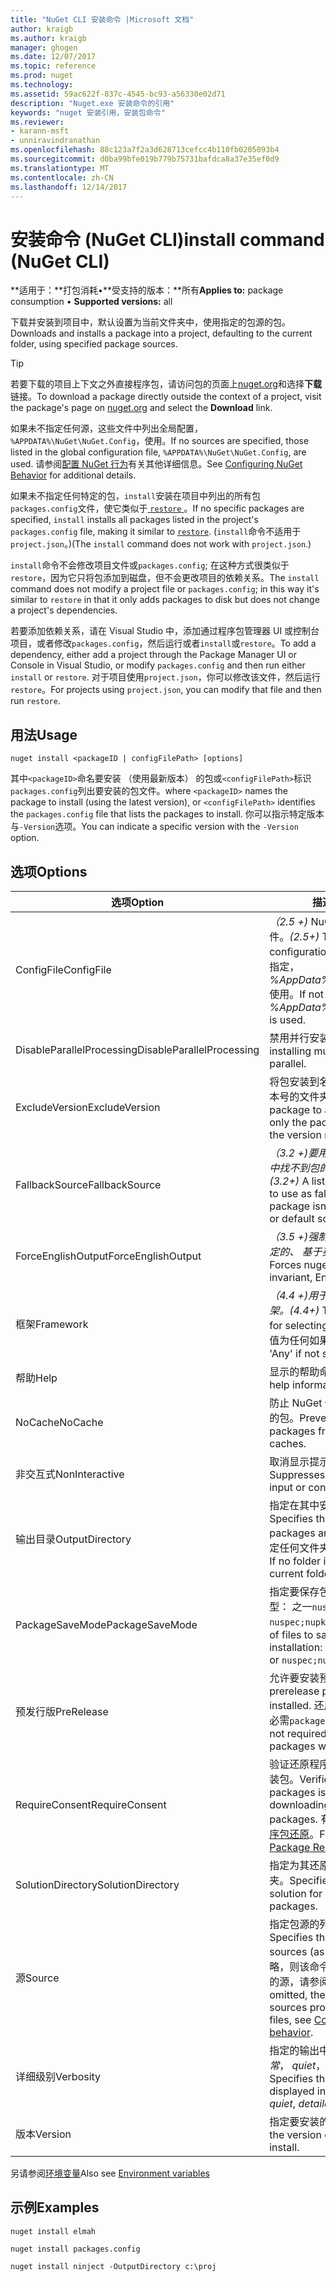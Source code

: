```yaml
---
title: "NuGet CLI 安装命令 |Microsoft 文档"
author: kraigb
ms.author: kraigb
manager: ghogen
ms.date: 12/07/2017
ms.topic: reference
ms.prod: nuget
ms.technology: 
ms.assetid: 59ac622f-837c-4545-bc93-a56330e02d71
description: "Nuget.exe 安装命令的引用"
keywords: "nuget 安装引用，安装包命令"
ms.reviewer:
- karann-msft
- unniravindranathan
ms.openlocfilehash: 88c123a7f2a3d628713cefcc4b110fb0205093b4
ms.sourcegitcommit: d0ba99bfe019b779b75731bafdca8a37e35ef0d9
ms.translationtype: MT
ms.contentlocale: zh-CN
ms.lasthandoff: 12/14/2017
---
```

# <a name="install-command-nuget-cli"></a><span data-ttu-id="61935-104">安装命令 (NuGet CLI)</span><span class="sxs-lookup"><span data-stu-id="61935-104">install command (NuGet CLI)</span></span>

<span data-ttu-id="61935-105">**适用于：**打包消耗&bullet;**受支持的版本：**所有</span><span class="sxs-lookup"><span data-stu-id="61935-105">**Applies to:** package consumption &bullet; **Supported versions:** all</span></span>

<span data-ttu-id="61935-106">下载并安装到项目中，默认设置为当前文件夹中，使用指定的包源的包。</span><span class="sxs-lookup"><span data-stu-id="61935-106">Downloads and installs a package into a project, defaulting to the current folder, using specified package sources.</span></span>

> [!Tip]
> <span data-ttu-id="61935-107">若要下载的项目上下文之外直接程序包，请访问包的页面上[nuget.org](https://www.nuget.org)和选择**下载**链接。</span><span class="sxs-lookup"><span data-stu-id="61935-107">To download a package directly outside the context of a project, visit the package's page on [nuget.org](https://www.nuget.org) and select the **Download** link.</span></span> 

<span data-ttu-id="61935-108">如果未不指定任何源，这些文件中列出全局配置， `%APPDATA%\NuGet\NuGet.Config`，使用。</span><span class="sxs-lookup"><span data-stu-id="61935-108">If no sources are specified, those listed in the global configuration file, `%APPDATA%\NuGet\NuGet.Config`, are used.</span></span> <span data-ttu-id="61935-109">请参阅[配置 NuGet 行为](../consume-packages/configuring-nuget-behavior.md)有关其他详细信息。</span><span class="sxs-lookup"><span data-stu-id="61935-109">See [Configuring NuGet Behavior](../consume-packages/configuring-nuget-behavior.md) for additional details.</span></span>

<span data-ttu-id="61935-110">如果未不指定任何特定的包，`install`安装在项目中列出的所有包`packages.config`文件，使它类似于[ `restore` ](#restore)。</span><span class="sxs-lookup"><span data-stu-id="61935-110">If no specific packages are specified, `install` installs all packages listed in the project's `packages.config` file, making it similar to [`restore`](#restore).</span></span> <span data-ttu-id="61935-111">(`install`命令不适用于`project.json`。)</span><span class="sxs-lookup"><span data-stu-id="61935-111">(The `install` command does not work with `project.json`.)</span></span>

<span data-ttu-id="61935-112">`install`命令不会修改项目文件或`packages.config`; 在这种方式很类似于`restore`，因为它只将包添加到磁盘，但不会更改项目的依赖关系。</span><span class="sxs-lookup"><span data-stu-id="61935-112">The `install` command does not modify a project file or `packages.config`; in this way it's similar to `restore` in that it only adds packages to disk but does not change a project's dependencies.</span></span>

<span data-ttu-id="61935-113">若要添加依赖关系，请在 Visual Studio 中，添加通过程序包管理器 UI 或控制台项目，或者修改`packages.config`，然后运行或者`install`或`restore`。</span><span class="sxs-lookup"><span data-stu-id="61935-113">To add a dependency, either add a project through the Package Manager UI or Console in Visual Studio, or modify `packages.config` and then run either `install` or `restore`.</span></span> <span data-ttu-id="61935-114">对于项目使用`project.json`，你可以修改该文件，然后运行`restore`。</span><span class="sxs-lookup"><span data-stu-id="61935-114">For projects using `project.json`, you can modify that file and then run `restore`.</span></span>

## <a name="usage"></a><span data-ttu-id="61935-115">用法</span><span class="sxs-lookup"><span data-stu-id="61935-115">Usage</span></span>

```
nuget install <packageID | configFilePath> [options]
```

<span data-ttu-id="61935-116">其中`<packageID>`命名要安装 （使用最新版本） 的包或`<configFilePath>`标识`packages.config`列出要安装的包文件。</span><span class="sxs-lookup"><span data-stu-id="61935-116">where `<packageID>` names the package to install (using the latest version), or `<configFilePath>` identifies the `packages.config` file that lists the packages to install.</span></span> <span data-ttu-id="61935-117">你可以指示特定版本与`-Version`选项。</span><span class="sxs-lookup"><span data-stu-id="61935-117">You can indicate a specific version with the `-Version` option.</span></span>

## <a name="options"></a><span data-ttu-id="61935-118">选项</span><span class="sxs-lookup"><span data-stu-id="61935-118">Options</span></span>

| <span data-ttu-id="61935-119">选项</span><span class="sxs-lookup"><span data-stu-id="61935-119">Option</span></span> | <span data-ttu-id="61935-120">描述</span><span class="sxs-lookup"><span data-stu-id="61935-120">Description</span></span> |
| --- | --- |
| <span data-ttu-id="61935-121">ConfigFile</span><span class="sxs-lookup"><span data-stu-id="61935-121">ConfigFile</span></span> | <span data-ttu-id="61935-122">*（2.5 +)* NuGet 要应用的配置文件。</span><span class="sxs-lookup"><span data-stu-id="61935-122">*(2.5+)* The NuGet configuration file to apply.</span></span> <span data-ttu-id="61935-123">如果未指定， *%AppData%\NuGet\NuGet.Config*使用。</span><span class="sxs-lookup"><span data-stu-id="61935-123">If not specified, *%AppData%\NuGet\NuGet.Config* is used.</span></span> |
| <span data-ttu-id="61935-124">DisableParallelProcessing</span><span class="sxs-lookup"><span data-stu-id="61935-124">DisableParallelProcessing</span></span> | <span data-ttu-id="61935-125">禁用并行安装多个包。</span><span class="sxs-lookup"><span data-stu-id="61935-125">Disables installing multiple packages in parallel.</span></span> |
| <span data-ttu-id="61935-126">ExcludeVersion</span><span class="sxs-lookup"><span data-stu-id="61935-126">ExcludeVersion</span></span> | <span data-ttu-id="61935-127">将包安装到名为仅的包名称和不的版本号的文件夹。</span><span class="sxs-lookup"><span data-stu-id="61935-127">Installs the package to a folder named with only the package name and not the version number.</span></span> |
| <span data-ttu-id="61935-128">FallbackSource</span><span class="sxs-lookup"><span data-stu-id="61935-128">FallbackSource</span></span> | <span data-ttu-id="61935-129">*（3.2 +)*要用作回退机制，以防主键中找不到包的包源的列表或默认源。</span><span class="sxs-lookup"><span data-stu-id="61935-129">*(3.2+)* A list of package sources to use as fallbacks in case the package isn't found in the primary or default source.</span></span> |
| <span data-ttu-id="61935-130">ForceEnglishOutput</span><span class="sxs-lookup"><span data-stu-id="61935-130">ForceEnglishOutput</span></span> | <span data-ttu-id="61935-131">*（3.5 +)*强制 nuget.exe 运行使用固定的、 基于英语的区域性。</span><span class="sxs-lookup"><span data-stu-id="61935-131">*(3.5+)* Forces nuget.exe to run using an invariant, English-based culture.</span></span> |
| <span data-ttu-id="61935-132">框架</span><span class="sxs-lookup"><span data-stu-id="61935-132">Framework</span></span> | <span data-ttu-id="61935-133">*（4.4 +)*用于选择依赖关系的目标框架。</span><span class="sxs-lookup"><span data-stu-id="61935-133">*(4.4+)* Target framework used for selecting dependencies.</span></span> <span data-ttu-id="61935-134">默认值为任何如果未指定。</span><span class="sxs-lookup"><span data-stu-id="61935-134">Defaults to 'Any' if not specified.</span></span> |
| <span data-ttu-id="61935-135">帮助</span><span class="sxs-lookup"><span data-stu-id="61935-135">Help</span></span> | <span data-ttu-id="61935-136">显示的帮助命令的信息。</span><span class="sxs-lookup"><span data-stu-id="61935-136">Displays help information for the command.</span></span> |
| <span data-ttu-id="61935-137">NoCache</span><span class="sxs-lookup"><span data-stu-id="61935-137">NoCache</span></span> | <span data-ttu-id="61935-138">防止 NuGet 使用从本地计算机缓存的包。</span><span class="sxs-lookup"><span data-stu-id="61935-138">Prevents NuGet from using packages from local machine caches.</span></span> |
| <span data-ttu-id="61935-139">非交互式</span><span class="sxs-lookup"><span data-stu-id="61935-139">NonInteractive</span></span> | <span data-ttu-id="61935-140">取消显示提示用户输入或确认。</span><span class="sxs-lookup"><span data-stu-id="61935-140">Suppresses prompts for user input or confirmations.</span></span> |
| <span data-ttu-id="61935-141">输出目录</span><span class="sxs-lookup"><span data-stu-id="61935-141">OutputDirectory</span></span> | <span data-ttu-id="61935-142">指定在其中安装包的文件夹。</span><span class="sxs-lookup"><span data-stu-id="61935-142">Specifies the folder in which packages are installed.</span></span> <span data-ttu-id="61935-143">如果未不指定任何文件夹，则使用当前文件夹。</span><span class="sxs-lookup"><span data-stu-id="61935-143">If no folder is specified, the current folder is used.</span></span> |
| <span data-ttu-id="61935-144">PackageSaveMode</span><span class="sxs-lookup"><span data-stu-id="61935-144">PackageSaveMode</span></span> | <span data-ttu-id="61935-145">指定要保存包安装完成后的文件类型： 之一`nuspec`， `nupkg`，或`nuspec;nupkg`。</span><span class="sxs-lookup"><span data-stu-id="61935-145">Specifies the types of files to save after package installation: one of `nuspec`, `nupkg`, or `nuspec;nupkg`.</span></span> |
| <span data-ttu-id="61935-146">预发行版</span><span class="sxs-lookup"><span data-stu-id="61935-146">PreRelease</span></span> | <span data-ttu-id="61935-147">允许要安装预发行程序包。</span><span class="sxs-lookup"><span data-stu-id="61935-147">Allows prerelease packages to be installed.</span></span> <span data-ttu-id="61935-148">还原的包时，此标志不是必需`packages.config`。</span><span class="sxs-lookup"><span data-stu-id="61935-148">This flag is not required when restoring packages with `packages.config`.</span></span> |
| <span data-ttu-id="61935-149">RequireConsent</span><span class="sxs-lookup"><span data-stu-id="61935-149">RequireConsent</span></span> | <span data-ttu-id="61935-150">验证还原程序包启用了之前下载和安装包。</span><span class="sxs-lookup"><span data-stu-id="61935-150">Verifies that restoring packages is enabled before downloading and installing the packages.</span></span> <span data-ttu-id="61935-151">有关详细信息，请参阅[程序包还原](../consume-packages/package-restore.md)。</span><span class="sxs-lookup"><span data-stu-id="61935-151">For details, see [Package Restore](../consume-packages/package-restore.md).</span></span> |
| <span data-ttu-id="61935-152">SolutionDirectory</span><span class="sxs-lookup"><span data-stu-id="61935-152">SolutionDirectory</span></span> | <span data-ttu-id="61935-153">指定为其还原包解决方案的根文件夹。</span><span class="sxs-lookup"><span data-stu-id="61935-153">Specifies root folder of the solution for which to restore packages.</span></span> |
| <span data-ttu-id="61935-154">源</span><span class="sxs-lookup"><span data-stu-id="61935-154">Source</span></span> | <span data-ttu-id="61935-155">指定包源的列表 （作为 Url) 使用。</span><span class="sxs-lookup"><span data-stu-id="61935-155">Specifies the list of package sources (as URLs) to use.</span></span> <span data-ttu-id="61935-156">如果省略，则该命令使用在配置文件中提供的源，请参阅[配置 NuGet 行为](../Consume-Packages/Configuring-NuGet-Behavior.md)。</span><span class="sxs-lookup"><span data-stu-id="61935-156">If omitted, the command uses the sources provided in configuration files, see [Configuring NuGet behavior](../Consume-Packages/Configuring-NuGet-Behavior.md).</span></span> |
| <span data-ttu-id="61935-157">详细级别</span><span class="sxs-lookup"><span data-stu-id="61935-157">Verbosity</span></span> | <span data-ttu-id="61935-158">指定的输出中显示的详细信息量：*正常*， *quiet*，*详细 （2.5 +）*。</span><span class="sxs-lookup"><span data-stu-id="61935-158">Specifies the amount of detail displayed in the output: *normal*, *quiet*, *detailed (2.5+)*.</span></span> |
| <span data-ttu-id="61935-159">版本</span><span class="sxs-lookup"><span data-stu-id="61935-159">Version</span></span> | <span data-ttu-id="61935-160">指定要安装的包的版本。</span><span class="sxs-lookup"><span data-stu-id="61935-160">Specifies the version of the package to install.</span></span> |

<span data-ttu-id="61935-161">另请参阅[环境变量](cli-ref-environment-variables.md)</span><span class="sxs-lookup"><span data-stu-id="61935-161">Also see [Environment variables](cli-ref-environment-variables.md)</span></span>

## <a name="examples"></a><span data-ttu-id="61935-162">示例</span><span class="sxs-lookup"><span data-stu-id="61935-162">Examples</span></span>

```
nuget install elmah

nuget install packages.config

nuget install ninject -OutputDirectory c:\proj
```
